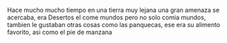 Hace mucho mucho tiempo en una tierra muy lejana
una gran amenaza se acercaba, era Desertos el come mundos
pero no solo comia mundos, tambien le gustaban otras cosas
como las panquecas, ese era su alimento favorito, asi como el pie de manzana
